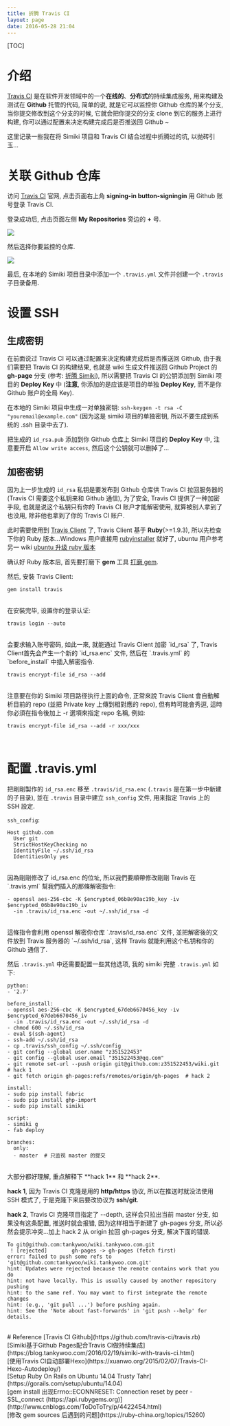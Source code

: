 ```yaml
---
title: 折腾 Travis CI
layout: page
date: 2016-05-28 21:04
---
```


[TOC]

# 介绍
[Travis CI](https://travis-ci.org/) 是在软件开发领域中的一个**在线的**、**分布式**的持续集成服务, 用来构建及测试在 **Github** 托管的代码, 简单的说, 就是它可以监控你 Github 仓库的某个分支, 当你提交修改到这个分支的时候, 它就会把你提交的分支 clone 到它的服务上进行构建, 你可以通过配置来决定构建完成后是否推送回 Github ~

这里记录一些我在将 Simiki 项目和 Travis CI 结合过程中折腾过的坑, 以抛砖引玉...

# 关联 Github 仓库
访问 [Travis CI](https://travis-ci.org/) 官网, 点击页面右上角 **signing\-in button\-signingin** 用 Github 账号登录 Travis CI.

登录成功后, 点击页面左侧 **My Repositories** 旁边的 **+** 号.

![](http://i63.tinypic.com/dndmvt.jpg)

然后选择你要监控的仓库.

![](http://i65.tinypic.com/izcghc.jpg)

最后, 在本地的 Simiki 项目目录中添加一个 `.travis.yml` 文件并创建一个 `.travis` 子目录备用.

# 设置 SSH
## 生成密钥
在前面说过 Travis CI 可以通过配置来决定构建完成后是否推送回 Github, 由于我们需要把 Travis CI 的构建结果, 也就是 wiki 生成文件推送回 Github Project 的 **gh-page** 分支 (参考: [折腾 Simiki](http://wiki.smallcpp.cn/%E5%B7%A5%E5%85%B7%E9%85%8D%E7%BD%AE/%E6%8A%98%E8%85%BE%20Simiki.html)), 所以需要把 Travis CI 的公钥添加到 Simiki 项目的 **Deploy Key** 中 (**注意**, 你添加的是应该是项目的单独 **Deploy Key**, 而不是你 Github 账户的全局 Key).

在本地的 Simiki 项目中生成一对单独密钥: `ssh-keygen -t rsa -C "youremail@example.com"` (因为这是 simiki 项目的单独密钥, 所以不要生成到系统的 .ssh 目录中去了).

把生成的 `id_rsa.pub` 添加到你 Github 仓库上 Simiki 项目的 **Deploy Key** 中, 注意要开启 `Allow write access`, 然后这个公钥就可以删掉了...

## 加密密钥
因为上一步生成的 `id_rsa` 私钥是要发布到 Github 仓库供 Travis CI 拉回服务器的 (Travis CI 需要这个私钥来和 Github 通信), 为了安全, Travis CI 提供了一种加密手段, 也就是说这个私钥只有你的 Travis CI 账户才能解密使用, 就算被别人拿到了也没用, 除非他也拿到了你的 Travis CI 账户.

此时需要使用到 [Travis Client](https://github.com/travis-ci/travis.rb) 了, Travis Client 基于 **Ruby**(>=1.9.3), 所以先检查下你的 Ruby 版本...Windows 用户直接用 [rubyinstaller](http://rubyinstaller.org/) 就好了, ubuntu 用户参考另一 wiki [ubuntu 升级 ruby 版本](http://wiki.smallcpp.cn/%E5%B7%A5%E5%85%B7%E9%85%8D%E7%BD%AE/ubuntu%20%E5%8D%87%E7%BA%A7%20ruby%20%E7%89%88%E6%9C%AC.html)

确认好 Ruby 版本后, 首先要打磨下 **gem** 工具 [打磨 gem](http://wiki.smallcpp.cn/%E5%B7%A5%E5%85%B7%E9%85%8D%E7%BD%AE/%E6%89%93%E7%A3%A8%20gem.html).

然后, 安裝 Travis Client:

```
gem install travis
```
<br>
在安裝完毕, 设置你的登录认证:

```
travis login --auto
```
<br>
会要求输入账号密码, 如此一來, 就能通过 Travis Client 加密 `id_rsa` 了, Travis Client首先会产生一个新的 `id_rsa.enc` 文件, 然后在 `.travis.yml` 的 `before_install` 中插入解密指令.

```
travis encrypt-file id_rsa --add
```
<br>
注意要在你的 Simiki 项目路径执行上面的命令, 正常來說 Travis Client 會自動解析目前的 repo (並把 Private key 上傳到相對應的 repo), 但有時可能會秀逗, 這時你必須在指令後加上 -r 選項來指定 repo 名稱, 例如:

```
travis encrypt-file id_rsa --add -r xxx/xxx
```
<br>

# 配置 .travis.yml

把剛剛製作的 `id_rsa.enc` 移至 `.travis/id_rsa.enc` (`.travis` 是在第一步中新建的子目录), 並在 `.travis` 目录中建立 `ssh_config` 文件, 用来指定 Travis 上的 SSH 設定.

`ssh_config`:

```
Host github.com
  User git
  StrictHostKeyChecking no
  IdentityFile ~/.ssh/id_rsa
  IdentitiesOnly yes
```
<br>
因為剛剛修改了 id_rsa.enc 的位址, 所以我們要順帶修改剛剛 Travis 在 `.travis.yml` 幫我們插入的那條解密指令:

```
- openssl aes-256-cbc -K $encrypted_06b8e90ac19b_key -iv $encrypted_06b8e90ac19b_iv
  -in .travis/id_rsa.enc -out ~/.ssh/id_rsa -d
```
<br>
這條指令會利用 openssl 解密你仓库 `.travis/id_rsa.enc` 文件, 並把解密後的文件放到 Travis 服务器的 `~/.ssh/id_rsa`, 这样 Travis 就能利用这个私钥和你的 Github 通信了.

然后 `.travis.yml` 中还需要配置一些其他选项, 我的 simiki 完整 `.travis.yml` 如下:

```
python:
- '2.7'

before_install:
- openssl aes-256-cbc -K $encrypted_67deb6670456_key -iv $encrypted_67deb6670456_iv
  -in .travis/id_rsa.enc -out ~/.ssh/id_rsa -d
- chmod 600 ~/.ssh/id_rsa
- eval $(ssh-agent)
- ssh-add ~/.ssh/id_rsa
- cp .travis/ssh_config ~/.ssh/config
- git config --global user.name "z351522453"
- git config --global user.email "351522453@qq.com"
- git remote set-url --push origin git@github.com:z351522453/wiki.git  # hack 1
- git fetch origin gh-pages:refs/remotes/origin/gh-pages  # hack 2

install:
- sudo pip install fabric
- sudo pip install ghp-import
- sudo pip install simiki

script:
- simiki g
- fab deploy

branches:
  only:
  - master  # 只监视 master 的提交
```
<br>
大部分都好理解, 重点解释下 **hack 1** 和 **hack 2**.

**hack 1**, 因为 Travis CI 克隆是用的 **http/https** 协议, 所以在推送时就没法使用 SSH 模式了, 于是克隆下来后要改协议为 **ssh/git**.

**hack 2**, Travis CI 克隆项目指定了 \-\-depth, 这样会只拉出当前 master 分支, 如果没有这条配置, 推送时就会报错, 因为这样相当于新建了 gh-pages 分支, 所以必然会提示冲突...加上 hack 2 从 origin 拉回 gh\-pages 分支, 解决下面的错误.

```
To git@github.com:tankywoo/wiki.tankywoo.com.git
 ! [rejected]        gh-pages -> gh-pages (fetch first)
error: failed to push some refs to 'git@github.com:tankywoo/wiki.tankywoo.com.git'
hint: Updates were rejected because the remote contains work that you do
hint: not have locally. This is usually caused by another repository pushing
hint: to the same ref. You may want to first integrate the remote changes
hint: (e.g., 'git pull ...') before pushing again.
hint: See the 'Note about fast-forwards' in 'git push --help' for details.
```
<br>
# Reference
[Travis CI Github](https://github.com/travis-ci/travis.rb)<br>
[Simiki基于Github Pages配合Travis CI做持续集成](https://blog.tankywoo.com/2016/02/19/simiki-with-travis-ci.html)<br>
[使用Travis CI自动部署Hexo](https://xuanwo.org/2015/02/07/Travis-CI-Hexo-Autodeploy/)<br>
[Setup Ruby On Rails on Ubuntu 14.04 Trusty Tahr](https://gorails.com/setup/ubuntu/14.04)<br>
[gem install 出现Errno::ECONNRESET: Connection reset by peer - SSL_connect (https://api.rubygems.org)](http://www.cnblogs.com/ToDoToTry/p/4422454.html)<br>
[修改 gem sources 后遇到的问题](https://ruby-china.org/topics/15260)<br>

